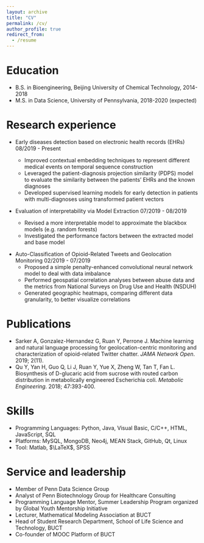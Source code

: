 ```yaml
---
layout: archive
title: "CV"
permalink: /cv/
author_profile: true
redirect_from:
  - /resume
---
```


Education
======
* B.S. in Bioengineering, Beijing University of Chemical Technology, 2014-2018
* M.S. in Data Science, University of Pennsylvania, 2018-2020 (expected)

Research experience
======
* Early diseases detection based on electronic health records (EHRs) 								 08/2019 - Present
  * Improved  contextual  embedding  techniques  to  represent  different  medical  events on temporal sequence construction
  * Leveraged the patient-diagnosis projection similarity (PDPS) model to evaluate the similarity between the patients’ EHRs and the known diagnoses
  * Developed supervised learning models for early detection in patients with multi-diagnoses using transformed patient vectors

* Evaluation of interpretability via Model Extraction                                                                07/2019 - 08/2019
  * Revised a more interpretable model to approximate the blackbox models (e.g. random forests)
  * Investigated the performance factors between the extracted model and base model
- Auto-Classification of Opioid-Related Tweets and Geolocation Monitoring                      02/2019 - 07/2019
  - Proposed a simple penalty-enhanced convolutional neural network model to deal with data imbalance
  - Performed geospatial correlation analyses between abuse data and the metrics from National Surveys on Drug Use and Health (NSDUH)
  - Generated geographic heatmaps, comparing different data granularity, to better visualize correlations

Publications
======

- Sarker A, Gonzalez-Hernandez G, Ruan Y, Perrone J. Machine learning and natural language processing for geolocation-centric monitoring and characterization of opioid-related Twitter chatter. *JAMA Network Open*.  2019; 2(11).
- Qu Y, Yan H, Guo Q, Li J, Ruan Y, Yue X, Zheng W, Tan T, Fan L. Biosynthesis of D-glucaric acid from sucrose with routed carbon distribution in metabolically engineered Escherichia coli. *Metabolic Engineering*.  2018; 47:393-400.

Skills
======

* Programming Languages: Python, Java, Visual Basic, C/C++, HTML, JavaScript, SQL
* Platforms: MySQL, MongoDB, Neo4j, MEAN Stack, GitHub, Qt, Linux
* Tool:  Matlab, $\LaTeX$, SPSS

Service and leadership
======
* Member of Penn Data Science Group
* Analyst of Penn Biotechnology Group for Healthcare Consulting
* Programming Language Mentor, Summer Leadership Program organized by Global Youth Mentorship Initiative
* Lecturer, Mathematical Modeling Association at BUCT
* Head of Student Research Department, School of Life Science and Technology, BUCT
* Co-founder of MOOC Platform of BUCT

